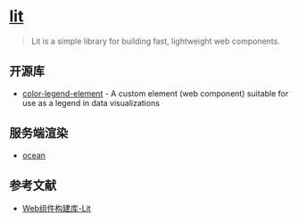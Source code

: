# [lit](https://github.com/lit/lit)

> Lit is a simple library for building fast, lightweight web components.

## 开源库

- [color-legend-element](https://github.com/clhenrick/color-legend-element) - A custom element (web component) suitable for use as a legend in data visualizations

## 服务端渲染

- [ocean](https://github.com/matthewp/ocean)

## 参考文献

- [Web组件构建库-Lit](https://zhuanlan.zhihu.com/p/524015045)
